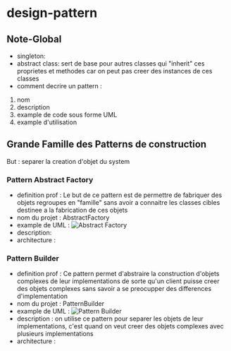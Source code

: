 # design-pattern 

## Note-Global 

- singleton:
- abstract class: sert de base pour autres classes qui "inherit" ces proprietes et methodes car on peut pas creer des instances de ces classes  
- comment decrire un pattern : 
1. nom
2. description
3. example de code sous forme UML
4. example d'utilisation

## Grande Famille des Patterns de construction

But : separer la creation d'objet du system 

### Pattern Abstract Factory 
- definition prof : Le but de ce pattern est de permettre de fabriquer des objets regroupes en "famille" sans avoir a connaitre les classes cibles destinee a la fabrication de ces objets 
- nom du projet : AbstractFactory
- example de UML : ![Abstract Factory](image.png)
- description: 
- architecture :

### Pattern Builder 
- definition prof : Ce pattern permet d'abstraire la construction d'objets complexes de leur implementations de sorte qu'un client puisse creer des objets complexes sans savoir a se preocupper des differences d'implementation 
- nom du projet : PatternBuilder
- example de UML : ![Pattern Builder](image.png)
- description : on utilise ce pattern pour separer les objets de leur implementations, c'est quand on veut creer des objets complexes avec plusieurs implementations 
- architecture :